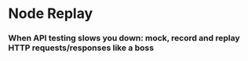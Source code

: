 # Node Replay
   
### When API testing slows you down: mock, record and replay HTTP requests/responses like a boss


